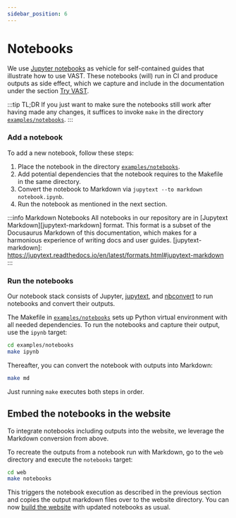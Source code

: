 ```yaml
---
sidebar_position: 6
---
```


# Notebooks

We use [Jupyter notebooks](https://jupyter.org/) as vehicle for self-contained
guides that illustrate how to use VAST. These notebooks (will) run in CI and
produce outputs as side effect, which we capture and include in the
documentation under the section
[Try VAST](/docs/try-vast).

:::tip TL;DR
If you just want to make sure the notebooks still work after having made any
changes, it suffices to invoke `make` in the directory
[`examples/notebooks`][notebooks].
:::

[notebooks]: https://github.com/tenzir/vast/tree/master/examples/notebooks

### Add a notebook

To add a new notebook, follow these steps:

1. Place the notebook in the directory [`examples/notebooks`][notebooks].
2. Add potential dependencies that the notebook requires to the Makefile in the
   same directory.
3. Convert the notebook to Markdown via `jupytext --to markdown notebook.ipynb`.
4. Run the notebook as mentioned in the next section.

:::info Markdown Notebooks
All notebooks in our repository are in [Jupytext Markdown][jupytext-markdown]
format. This format is a subset of the Docusaurus Markdown of this
documentation, which makes for a harmonious experience of writing docs and user
guides.
[jupytext-markdown]: https://jupytext.readthedocs.io/en/latest/formats.html#jupytext-markdown
:::

### Run the notebooks

Our notebook stack consists of Jupyter, [jupytext][jupytext], and
[nbconvert][nbconvert] to run notebooks and convert their outputs.

[jupytext]: https://github.com/mwouts/jupytext
[nbconvert]: https://nbconvert.readthedocs.io/en/latest/

The Makefile in [`examples/notebooks`][notebooks] sets up Python virtual
environment with all needed dependencies. To run the notebooks and capture their
output, use the `ipynb` target:

```bash
cd examples/notebooks
make ipynb
```

Thereafter, you can convert the notebook with outputs into Markdown:

```bash
make md
```

Just running `make` executes both steps in order.

## Embed the notebooks in the website

To integrate notebooks including outputs into the website, we leverage the
Markdown conversion from above.

To recreate the outputs from a notebook run with Markdown, go to the `web`
directory and execute the `notebooks` target:

```bash
cd web
make notebooks
```

This triggers the notebook execution as described in the previous section
and copies the output markdown files over to the website directory. You can now
[build the website](documentation) with updated notebooks as usual.
